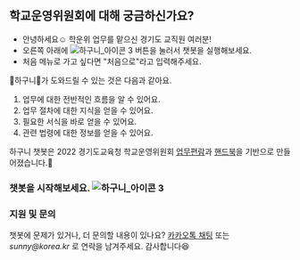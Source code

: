 ## 학교운영위원회에 대해 궁금하신가요?

- 안녕하세요☺️ 학운위 업무를 맡으신 경기도 교직원 여러분!
- 오른쪽 아래에 ![하구니_아이콘 3](https://user-images.githubusercontent.com/103112399/166663273-bde9dac2-5979-45ea-ba55-e94697e0606c.png) 버튼을 눌러서 챗봇을 실행해보세요.
- 처음 메뉴로 가고 싶다면 "처음으로"라고 입력해주세요.

💌하구니💌가 도와드릴 수 있는 것은 다음과 같아요.
1. 업무에 대한 전반적인 흐름을 알 수 있어요.
2. 업무 절차에 대한 지식을 얻을 수 있어요.
3. 필요한 서식을 바로 얻을 수 있어요.
4. 관련 법령에 대한 정보를 얻을 수 있어요.

하구니 챗봇은 2022 경기도교육청 학교운영위원회 [업무편람](https://github.com/Cynthia0407/Hagoony/issues/17#issue-1252626516)과 [핸드북](https://github.com/Cynthia0407/Hagoony/issues/16#issue-1252626208)을 기반으로 만들어졌습니다.📃

### 챗봇을 시작해보세요. ![하구니_아이콘 3](https://user-images.githubusercontent.com/103112399/166663273-bde9dac2-5979-45ea-ba55-e94697e0606c.png)


### 지원 및 문의

챗봇에 문제가 있거나, 더 문의할 내용이 있나요? [카카오톡 채팅](http://pf.kakao.com/_jKmxib/chat) 또는 _sunny@korea.kr_ 로 연락을 남겨주세요. 감사합니다😆
